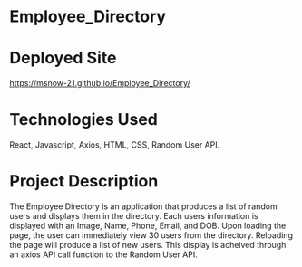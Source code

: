 # Employee_Directory

# Deployed Site 
https://msnow-21.github.io/Employee_Directory/

# Technologies Used
React, Javascript, Axios, HTML, CSS, Random User API.

# Project Description
The Employee Directory is an application that produces a list of random users and displays them in the directory. Each users information is displayed with an Image, Name, Phone, Email, and DOB. Upon loading the page, the user can immediately view 30 users from the directory. Reloading the page will produce a list of new users. This display is acheived through an axios API call function to the Random User API.